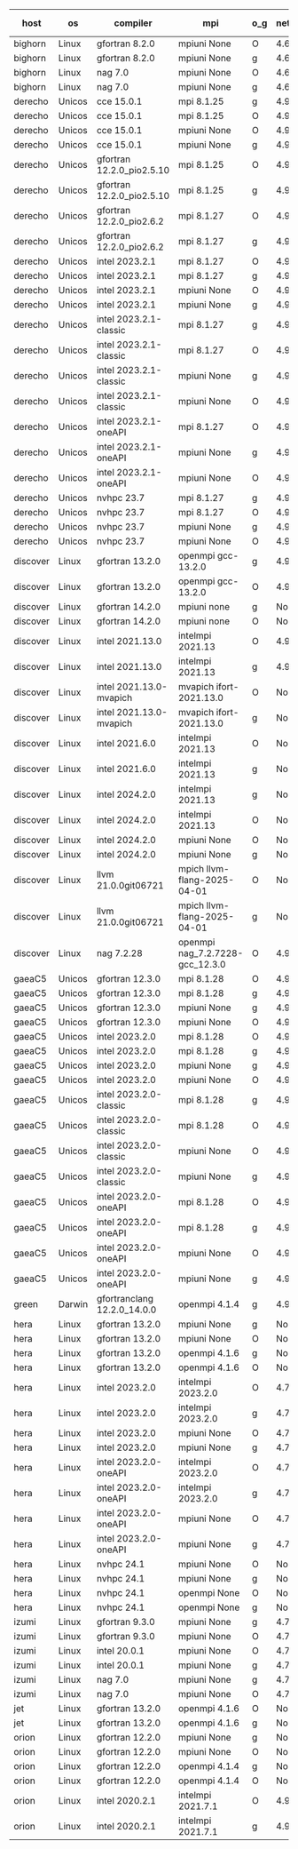

| host     | os       | compiler                              | mpi                      | o_g        | netcdf        | build       | u_pass          | u_fail          | s_pass            | s_fail            | e_pass             | e_fail             | nuopc_pass       | nuopc_fail       | artifacts link          |
|----------|----------|---------------------------------------|--------------------------|------------|---------------|-------------|-----------------|-----------------|-------------------|-------------------|--------------------|--------------------|------------------|------------------|-------------------------|
| bighorn | Linux | gfortran 8.2.0 | mpiuni None  | O | 4.6.1  | PASS | 12558 | 0 | 9 | 0 | 42 | 0 | None | None | <a href="https://github.com/esmf-org/esmf-test-artifacts/tree/1ac0483f4692e2ebb7a1dc4229dec371730d35dd/develop/gfortran/8.2.0/O/mpiuni/None" target="_blank">1ac0483</a> | 
| bighorn | Linux | gfortran 8.2.0 | mpiuni None  | g | 4.6.1  | PASS | 12558 | 0 | 9 | 0 | 42 | 0 | None | None | <a href="https://github.com/esmf-org/esmf-test-artifacts/tree/625fd4ba9922f01895d2cc438f1313cbe0dd5078/develop/gfortran/8.2.0/g/mpiuni/None" target="_blank">625fd4b</a> | 
| bighorn | Linux | nag 7.0 | mpiuni None  | O | 4.6.1  | PASS | 12558 | 0 | 9 | 0 | 42 | 0 | None | None | <a href="https://github.com/esmf-org/esmf-test-artifacts/tree/ffe48580951468061c0592e674a0edd8069ab680/develop/nag/7.0/O/mpiuni/None" target="_blank">ffe4858</a> | 
| bighorn | Linux | nag 7.0 | mpiuni None  | g | 4.6.1  | PASS | 12558 | 0 | 9 | 0 | 42 | 0 | None | None | <a href="https://github.com/esmf-org/esmf-test-artifacts/tree/762f820c263670f21b4b1812ea1ba7d39275f559/develop/nag/7.0/g/mpiuni/None" target="_blank">762f820</a> | 
| derecho | Unicos | cce 15.0.1 | mpi 8.1.25  | g | 4.9.2  | PASS | 14028 | 199 | 51 | 0 | 80 | 0 | 57 | 0 | <a href="https://github.com/esmf-org/esmf-test-artifacts/tree/cd0f484f17e36719c771b2113ff5a032c39371b3/develop/cce/15.0.1/g/mpi/8.1.25" target="_blank">cd0f484</a> | 
| derecho | Unicos | cce 15.0.1 | mpi 8.1.25  | O | 4.9.2  | PASS | None | None | None | None | None | None | None | None | <a href="https://github.com/esmf-org/esmf-test-artifacts/tree/0e413da137c7ad71107c0f975f461347e5283360/develop/cce/15.0.1/O/mpi/8.1.25" target="_blank">0e413da</a> | 
| derecho | Unicos | cce 15.0.1 | mpiuni None  | O | 4.9.2  | PASS | 12322 | 236 | 9 | 0 | 42 | 0 | None | None | <a href="https://github.com/esmf-org/esmf-test-artifacts/tree/b196b03019b3d21d54f766ba3f173e53c62add22/develop/cce/15.0.1/O/mpiuni/None" target="_blank">b196b03</a> | 
| derecho | Unicos | cce 15.0.1 | mpiuni None  | g | 4.9.2  | PASS | 12481 | 77 | 9 | 0 | 42 | 0 | None | None | <a href="https://github.com/esmf-org/esmf-test-artifacts/tree/9f4b683812077a396bb652de479322363443df01/develop/cce/15.0.1/g/mpiuni/None" target="_blank">9f4b683</a> | 
| derecho | Unicos | gfortran 12.2.0_pio2.5.10 | mpi 8.1.25  | O | 4.9.2  | PASS | 14227 | 0 | 51 | 0 | 80 | 0 | 57 | 0 | <a href="https://github.com/esmf-org/esmf-test-artifacts/tree/bffa72d3cf74b79bfc1b53e196b15ed3a1c86bf2/develop/gfortran/12.2.0_pio2.5.10/O/mpi/8.1.25" target="_blank">bffa72d</a> | 
| derecho | Unicos | gfortran 12.2.0_pio2.5.10 | mpi 8.1.25  | g | 4.9.2  | PASS | None | None | None | None | None | None | None | None | <a href="https://github.com/esmf-org/esmf-test-artifacts/tree/ccfe222913c796b133dea7fc6c266be3427bf675/develop/gfortran/12.2.0_pio2.5.10/g/mpi/8.1.25" target="_blank">ccfe222</a> | 
| derecho | Unicos | gfortran 12.2.0_pio2.6.2 | mpi 8.1.27  | O | 4.9.2  | PASS | None | None | None | None | None | None | None | None | <a href="https://github.com/esmf-org/esmf-test-artifacts/tree/0ef609e0ed433a56b6ea54b1cd1675f294cee2ed/develop/gfortran/12.2.0_pio2.6.2/O/mpi/8.1.27" target="_blank">0ef609e</a> | 
| derecho | Unicos | gfortran 12.2.0_pio2.6.2 | mpi 8.1.27  | g | 4.9.2  | PASS | 14227 | 0 | 51 | 0 | 80 | 0 | 57 | 0 | <a href="https://github.com/esmf-org/esmf-test-artifacts/tree/b1f8a4017575ce84b42cb2b319df65236ef6a2c8/develop/gfortran/12.2.0_pio2.6.2/g/mpi/8.1.27" target="_blank">b1f8a40</a> | 
| derecho | Unicos | intel 2023.2.1 | mpi 8.1.27  | O | 4.9.2  | PASS | None | None | None | None | None | None | None | None | <a href="https://github.com/esmf-org/esmf-test-artifacts/tree/8c26499328af82ab7d3a779833762b831a1f2a4c/develop/intel/2023.2.1/O/mpi/8.1.27" target="_blank">8c26499</a> | 
| derecho | Unicos | intel 2023.2.1 | mpi 8.1.27  | g | 4.9.2  | PASS | None | None | None | None | None | None | None | None | <a href="https://github.com/esmf-org/esmf-test-artifacts/tree/b11cac773385da79354ceda9964b26193268c93d/develop/intel/2023.2.1/g/mpi/8.1.27" target="_blank">b11cac7</a> | 
| derecho | Unicos | intel 2023.2.1 | mpiuni None  | O | 4.9.2  | PASS | 12558 | 0 | 9 | 0 | 42 | 0 | None | None | <a href="https://github.com/esmf-org/esmf-test-artifacts/tree/cf294ec23d7a8d680214d5dec00115102df352a7/develop/intel/2023.2.1/O/mpiuni/None" target="_blank">cf294ec</a> | 
| derecho | Unicos | intel 2023.2.1 | mpiuni None  | g | 4.9.2  | PASS | 12558 | 0 | 9 | 0 | 42 | 0 | None | None | <a href="https://github.com/esmf-org/esmf-test-artifacts/tree/53cea6e4b6ff67c67df31dd6ae6c5795b9418950/develop/intel/2023.2.1/g/mpiuni/None" target="_blank">53cea6e</a> | 
| derecho | Unicos | intel 2023.2.1-classic | mpi 8.1.27  | g | 4.9.2  | PASS | 14227 | 0 | 51 | 0 | 80 | 0 | 57 | 0 | <a href="https://github.com/esmf-org/esmf-test-artifacts/tree/d4c97979777a85407d50c4e35b11e769e1e9de48/develop/intel/2023.2.1-classic/g/mpi/8.1.27" target="_blank">d4c9797</a> | 
| derecho | Unicos | intel 2023.2.1-classic | mpi 8.1.27  | O | 4.9.2  | PASS | None | None | None | None | None | None | None | None | <a href="https://github.com/esmf-org/esmf-test-artifacts/tree/52c6687959e228845c07f04eed8d88e6edf48e26/develop/intel/2023.2.1-classic/O/mpi/8.1.27" target="_blank">52c6687</a> | 
| derecho | Unicos | intel 2023.2.1-classic | mpiuni None  | g | 4.9.2  | PASS | 12558 | 0 | 9 | 0 | 42 | 0 | None | None | <a href="https://github.com/esmf-org/esmf-test-artifacts/tree/76dcfd1ce3080ec31413e281ba9c509edd5d8958/develop/intel/2023.2.1-classic/g/mpiuni/None" target="_blank">76dcfd1</a> | 
| derecho | Unicos | intel 2023.2.1-classic | mpiuni None  | O | 4.9.2  | PASS | 12558 | 0 | 9 | 0 | 42 | 0 | None | None | <a href="https://github.com/esmf-org/esmf-test-artifacts/tree/4c6b60a42aabdc33d5b3793cf310825cfef17992/develop/intel/2023.2.1-classic/O/mpiuni/None" target="_blank">4c6b60a</a> | 
| derecho | Unicos | intel 2023.2.1-oneAPI | mpi 8.1.27  | O | 4.9.2  | PASS | None | None | None | None | None | None | None | None | <a href="https://github.com/esmf-org/esmf-test-artifacts/tree/31db8587740a9d953f19d31e9b5c505f4fe4ec39/develop/intel/2023.2.1-oneAPI/O/mpi/8.1.27" target="_blank">31db858</a> | 
| derecho | Unicos | intel 2023.2.1-oneAPI | mpiuni None  | g | 4.9.2  | PASS | None | None | None | None | None | None | None | None | <a href="https://github.com/esmf-org/esmf-test-artifacts/tree/e5874dda08598dcb74864e20c638982935135111/develop/intel/2023.2.1-oneAPI/g/mpiuni/None" target="_blank">e5874dd</a> | 
| derecho | Unicos | intel 2023.2.1-oneAPI | mpiuni None  | O | 4.9.2  | PASS | 12558 | 0 | 9 | 0 | 42 | 0 | None | None | <a href="https://github.com/esmf-org/esmf-test-artifacts/tree/0641f569f7dcdd17c810f1cc75eb19161191b0ae/develop/intel/2023.2.1-oneAPI/O/mpiuni/None" target="_blank">0641f56</a> | 
| derecho | Unicos | nvhpc 23.7 | mpi 8.1.27  | g | 4.9.2  | PASS | 14227 | 0 | 51 | 0 | 80 | 0 | 57 | 0 | <a href="https://github.com/esmf-org/esmf-test-artifacts/tree/c7f7f6b439cc153835722dc62cb5b34accfb7bd5/develop/nvhpc/23.7/g/mpi/8.1.27" target="_blank">c7f7f6b</a> | 
| derecho | Unicos | nvhpc 23.7 | mpi 8.1.27  | O | 4.9.2  | PASS | 14227 | 0 | 51 | 0 | 80 | 0 | 57 | 0 | <a href="https://github.com/esmf-org/esmf-test-artifacts/tree/e7399c34b53d1e855b5b739984608d8330a906f8/develop/nvhpc/23.7/O/mpi/8.1.27" target="_blank">e7399c3</a> | 
| derecho | Unicos | nvhpc 23.7 | mpiuni None  | g | 4.9.2  | PASS | 12558 | 0 | 9 | 0 | 42 | 0 | None | None | <a href="https://github.com/esmf-org/esmf-test-artifacts/tree/e45aa5dd91c332149da9b1f231a3ae1bb938f5de/develop/nvhpc/23.7/g/mpiuni/None" target="_blank">e45aa5d</a> | 
| derecho | Unicos | nvhpc 23.7 | mpiuni None  | O | 4.9.2  | PASS | 12558 | 0 | 9 | 0 | 42 | 0 | None | None | <a href="https://github.com/esmf-org/esmf-test-artifacts/tree/0f3d3a973e75c2483b4f9e50ea94cb3de1c3aa04/develop/nvhpc/23.7/O/mpiuni/None" target="_blank">0f3d3a9</a> | 
| discover | Linux | gfortran 13.2.0 | openmpi gcc-13.2.0  | g | 4.9.2  | PASS | 14227 | 0 | 51 | 0 | 80 | 0 | 57 | 0 | <a href="https://github.com/esmf-org/esmf-test-artifacts/tree/7b77375d05debdff457a72757938e85925133793/develop/gfortran/13.2.0/g/openmpi/gcc-13.2.0" target="_blank">7b77375</a> | 
| discover | Linux | gfortran 13.2.0 | openmpi gcc-13.2.0  | O | 4.9.2  | PASS | 14227 | 0 | 51 | 0 | 80 | 0 | 57 | 0 | <a href="https://github.com/esmf-org/esmf-test-artifacts/tree/6e7dcffc68f576f0ae3cd815f67a004ddf581759/develop/gfortran/13.2.0/O/openmpi/gcc-13.2.0" target="_blank">6e7dcff</a> | 
| discover | Linux | gfortran 14.2.0 | mpiuni none  | g | None  | PASS | 12558 | 0 | 9 | 0 | 42 | 0 | None | None | <a href="https://github.com/esmf-org/esmf-test-artifacts/tree/b2d54c1a84486f59458c9cafefbad9de86dba256/develop/gfortran/14.2.0/g/mpiuni/none" target="_blank">b2d54c1</a> | 
| discover | Linux | gfortran 14.2.0 | mpiuni none  | O | None  | PASS | 12558 | 0 | 9 | 0 | 42 | 0 | None | None | <a href="https://github.com/esmf-org/esmf-test-artifacts/tree/fb510dfcf9632a176e92b329a92a71df2a42f708/develop/gfortran/14.2.0/O/mpiuni/none" target="_blank">fb510df</a> | 
| discover | Linux | intel 2021.13.0 | intelmpi 2021.13  | O | 4.9.2  | PASS | None | None | None | None | None | None | None | None | <a href="https://github.com/esmf-org/esmf-test-artifacts/tree/9ab4de7fc81ce5f6da5a15a0c8952908ccbf4597/develop/intel/2021.13.0/O/intelmpi/2021.13" target="_blank">9ab4de7</a> | 
| discover | Linux | intel 2021.13.0 | intelmpi 2021.13  | g | 4.9.2  | PASS | None | None | None | None | None | None | None | None | <a href="https://github.com/esmf-org/esmf-test-artifacts/tree/4bbbfc13261ff7bd87f5fe91970ab689500eecf7/develop/intel/2021.13.0/g/intelmpi/2021.13" target="_blank">4bbbfc1</a> | 
| discover | Linux | intel 2021.13.0-mvapich | mvapich ifort-2021.13.0  | O | None  | PASS | 14227 | 0 | 51 | 0 | 80 | 0 | 57 | 0 | <a href="https://github.com/esmf-org/esmf-test-artifacts/tree/74cbc95bd6aca6d0f01523aa87e591070b1c8543/develop/intel/2021.13.0-mvapich/O/mvapich/ifort-2021.13.0" target="_blank">74cbc95</a> | 
| discover | Linux | intel 2021.13.0-mvapich | mvapich ifort-2021.13.0  | g | None  | PASS | 14227 | 0 | 51 | 0 | 80 | 0 | 57 | 0 | <a href="https://github.com/esmf-org/esmf-test-artifacts/tree/0e859b98b882dcbccc2d22f4fdc8a4ef3a54ca7e/develop/intel/2021.13.0-mvapich/g/mvapich/ifort-2021.13.0" target="_blank">0e859b9</a> | 
| discover | Linux | intel 2021.6.0 | intelmpi 2021.13  | O | None  | PASS | None | None | None | None | None | None | None | None | <a href="https://github.com/esmf-org/esmf-test-artifacts/tree/4bc0357433b18e5cb92fdf69f2c517d287a79b27/develop/intel/2021.6.0/O/intelmpi/2021.13" target="_blank">4bc0357</a> | 
| discover | Linux | intel 2021.6.0 | intelmpi 2021.13  | g | None  | PASS | 14227 | 0 | 51 | 0 | 80 | 0 | 57 | 0 | <a href="https://github.com/esmf-org/esmf-test-artifacts/tree/a1beded2c6b8e4865921c0cf4c9e294d85904c98/develop/intel/2021.6.0/g/intelmpi/2021.13" target="_blank">a1beded</a> | 
| discover | Linux | intel 2024.2.0 | intelmpi 2021.13  | g | None  | PASS | 14226 | 1 | 51 | 0 | 80 | 0 | 57 | 0 | <a href="https://github.com/esmf-org/esmf-test-artifacts/tree/8d8919ba1f6ac684f7e327cfc274005d418a53a8/develop/intel/2024.2.0/g/intelmpi/2021.13" target="_blank">8d8919b</a> | 
| discover | Linux | intel 2024.2.0 | intelmpi 2021.13  | O | None  | PASS | 14227 | 0 | 51 | 0 | 80 | 0 | 57 | 0 | <a href="https://github.com/esmf-org/esmf-test-artifacts/tree/95a6a57a7b758d1d447bf51d323757a9611fa43f/develop/intel/2024.2.0/O/intelmpi/2021.13" target="_blank">95a6a57</a> | 
| discover | Linux | intel 2024.2.0 | mpiuni None  | O | None  | PASS | 12558 | 0 | 9 | 0 | 42 | 0 | None | None | <a href="https://github.com/esmf-org/esmf-test-artifacts/tree/a610eff2dd1287a32a1e39b87a059f0fab071249/develop/intel/2024.2.0/O/mpiuni/None" target="_blank">a610eff</a> | 
| discover | Linux | intel 2024.2.0 | mpiuni None  | g | None  | PASS | 12557 | 1 | 9 | 0 | 42 | 0 | None | None | <a href="https://github.com/esmf-org/esmf-test-artifacts/tree/f0936a75abf1d474dbb4b888dbdade1c00bbe8c7/develop/intel/2024.2.0/g/mpiuni/None" target="_blank">f0936a7</a> | 
| discover | Linux | llvm 21.0.0git06721 | mpich llvm-flang-2025-04-01  | O | None  | PASS | 14210 | 17 | 18 | 33 | 75 | 5 | 0 | 57 | <a href="https://github.com/esmf-org/esmf-test-artifacts/tree/cda0604a86687823236283fdcfd1135bbd4d88bd/develop/llvm/21.0.0git06721/O/mpich/llvm-flang-2025-04-01" target="_blank">cda0604</a> | 
| discover | Linux | llvm 21.0.0git06721 | mpich llvm-flang-2025-04-01  | g | None  | PASS | 14208 | 19 | 18 | 33 | 75 | 5 | 0 | 57 | <a href="https://github.com/esmf-org/esmf-test-artifacts/tree/a18c534ecb725bfcb29c5adfc30fbc3260c01d24/develop/llvm/21.0.0git06721/g/mpich/llvm-flang-2025-04-01" target="_blank">a18c534</a> | 
| discover | Linux | nag 7.2.28 | openmpi nag_7.2.7228-gcc_12.3.0  | O | 4.9.2  | PASS | 14227 | 0 | 51 | 0 | 80 | 0 | 56 | 1 | <a href="https://github.com/esmf-org/esmf-test-artifacts/tree/d166ce1eb3071b17a8b388d4fb2090fd9c52b705/develop/nag/7.2.28/O/openmpi/nag_7.2.7228-gcc_12.3.0" target="_blank">d166ce1</a> | 
| gaeaC5 | Unicos | gfortran 12.3.0 | mpi 8.1.28  | O | 4.9.0  | PASS | None | None | None | None | None | None | None | None | <a href="https://github.com/esmf-org/esmf-test-artifacts/tree/b304e6be9762d79d2242b7db2da043ffbb2745ee/develop/gfortran/12.3.0/O/mpi/8.1.28" target="_blank">b304e6b</a> | 
| gaeaC5 | Unicos | gfortran 12.3.0 | mpi 8.1.28  | g | 4.9.0  | PASS | None | None | None | None | None | None | None | None | <a href="https://github.com/esmf-org/esmf-test-artifacts/tree/3cf809c4a58a351b2273a916e4953a7feaf829cd/develop/gfortran/12.3.0/g/mpi/8.1.28" target="_blank">3cf809c</a> | 
| gaeaC5 | Unicos | gfortran 12.3.0 | mpiuni None  | g | 4.9.0  | PASS | None | None | None | None | None | None | None | None | <a href="https://github.com/esmf-org/esmf-test-artifacts/tree/6e3ec5835d2e47074bc9a423c8f030bee41c1351/develop/gfortran/12.3.0/g/mpiuni/None" target="_blank">6e3ec58</a> | 
| gaeaC5 | Unicos | gfortran 12.3.0 | mpiuni None  | O | 4.9.0  | PASS | None | None | None | None | None | None | None | None | <a href="https://github.com/esmf-org/esmf-test-artifacts/tree/80c38e16c7eeb03191ea522305e460d5aff1d5de/develop/gfortran/12.3.0/O/mpiuni/None" target="_blank">80c38e1</a> | 
| gaeaC5 | Unicos | intel 2023.2.0 | mpi 8.1.28  | O | 4.9.0  | PASS | None | None | None | None | None | None | None | None | <a href="https://github.com/esmf-org/esmf-test-artifacts/tree/530cc7c7db6058070fc4d8cdbe5b2bd2a309e614/develop/intel/2023.2.0/O/mpi/8.1.28" target="_blank">530cc7c</a> | 
| gaeaC5 | Unicos | intel 2023.2.0 | mpi 8.1.28  | g | 4.9.0  | PASS | None | None | None | None | None | None | None | None | <a href="https://github.com/esmf-org/esmf-test-artifacts/tree/1e0d7c447c41938057db0085d1184f3e31f67dee/develop/intel/2023.2.0/g/mpi/8.1.28" target="_blank">1e0d7c4</a> | 
| gaeaC5 | Unicos | intel 2023.2.0 | mpiuni None  | g | 4.9.0  | PASS | None | None | None | None | None | None | None | None | <a href="https://github.com/esmf-org/esmf-test-artifacts/tree/2d4e18776039b645adb8fcc409430a50722360fd/develop/intel/2023.2.0/g/mpiuni/None" target="_blank">2d4e187</a> | 
| gaeaC5 | Unicos | intel 2023.2.0 | mpiuni None  | O | 4.9.0  | PASS | None | None | None | None | None | None | None | None | <a href="https://github.com/esmf-org/esmf-test-artifacts/tree/7e48c8af59782eb17718dd0a018ef230eb8163c9/develop/intel/2023.2.0/O/mpiuni/None" target="_blank">7e48c8a</a> | 
| gaeaC5 | Unicos | intel 2023.2.0-classic | mpi 8.1.28  | g | 4.9.0  | PASS | None | None | None | None | None | None | None | None | <a href="https://github.com/esmf-org/esmf-test-artifacts/tree/2f15bb39156cab96f461d72b2bd6181911a77c5f/develop/intel/2023.2.0-classic/g/mpi/8.1.28" target="_blank">2f15bb3</a> | 
| gaeaC5 | Unicos | intel 2023.2.0-classic | mpi 8.1.28  | O | 4.9.0  | PASS | None | None | None | None | None | None | None | None | <a href="https://github.com/esmf-org/esmf-test-artifacts/tree/be3cb877e8f89da0b140c062dba1c4eec94df481/develop/intel/2023.2.0-classic/O/mpi/8.1.28" target="_blank">be3cb87</a> | 
| gaeaC5 | Unicos | intel 2023.2.0-classic | mpiuni None  | O | 4.9.0  | PASS | None | None | None | None | None | None | None | None | <a href="https://github.com/esmf-org/esmf-test-artifacts/tree/fc92b64449eea41ce4955ce2b690626db4b8f3c4/develop/intel/2023.2.0-classic/O/mpiuni/None" target="_blank">fc92b64</a> | 
| gaeaC5 | Unicos | intel 2023.2.0-classic | mpiuni None  | g | 4.9.0  | PASS | None | None | None | None | None | None | None | None | <a href="https://github.com/esmf-org/esmf-test-artifacts/tree/86185f865b4a6d93564ce33391221b1dd428ca66/develop/intel/2023.2.0-classic/g/mpiuni/None" target="_blank">86185f8</a> | 
| gaeaC5 | Unicos | intel 2023.2.0-oneAPI | mpi 8.1.28  | O | 4.9.0  | PASS | None | None | None | None | None | None | None | None | <a href="https://github.com/esmf-org/esmf-test-artifacts/tree/f8dcd1dc61b355f1a44d20919e16da24b04fda5c/develop/intel/2023.2.0-oneAPI/O/mpi/8.1.28" target="_blank">f8dcd1d</a> | 
| gaeaC5 | Unicos | intel 2023.2.0-oneAPI | mpi 8.1.28  | g | 4.9.0  | PASS | 14227 | 0 | 51 | 0 | 80 | 0 | 57 | 0 | <a href="https://github.com/esmf-org/esmf-test-artifacts/tree/ceaf5c030b9d35772b535f62653925ecf2fcb386/develop/intel/2023.2.0-oneAPI/g/mpi/8.1.28" target="_blank">ceaf5c0</a> | 
| gaeaC5 | Unicos | intel 2023.2.0-oneAPI | mpiuni None  | O | 4.9.0  | PASS | None | None | None | None | None | None | None | None | <a href="https://github.com/esmf-org/esmf-test-artifacts/tree/fe51dc5a7cd4cda9cd4a32475fddfdadd5b58329/develop/intel/2023.2.0-oneAPI/O/mpiuni/None" target="_blank">fe51dc5</a> | 
| gaeaC5 | Unicos | intel 2023.2.0-oneAPI | mpiuni None  | g | 4.9.0  | PASS | None | None | None | None | None | None | None | None | <a href="https://github.com/esmf-org/esmf-test-artifacts/tree/96d4a2309a8278d8abe70aeb0fd7c62ba85820ed/develop/intel/2023.2.0-oneAPI/g/mpiuni/None" target="_blank">96d4a23</a> | 
| green | Darwin | gfortranclang 12.2.0_14.0.0 | openmpi 4.1.4  | g | 4.9.3  | PASS | 14227 | 0 | 51 | 0 | 80 | 0 | 58 | 0 | <a href="https://github.com/esmf-org/esmf-test-artifacts/tree/c5fca3f572be2158c5fa4a2a7e40437a3904780a/develop/gfortranclang/12.2.0_14.0.0/g/openmpi/4.1.4" target="_blank">c5fca3f</a> | 
| hera | Linux | gfortran 13.2.0 | mpiuni None  | g | None  | PASS | 12558 | 0 | 9 | 0 | 42 | 0 | None | None | <a href="https://github.com/esmf-org/esmf-test-artifacts/tree/efffe39d722c2220aba895f0fb13c13f783cf7ac/develop/gfortran/13.2.0/g/mpiuni/None" target="_blank">efffe39</a> | 
| hera | Linux | gfortran 13.2.0 | mpiuni None  | O | None  | PASS | 12558 | 0 | 9 | 0 | 42 | 0 | None | None | <a href="https://github.com/esmf-org/esmf-test-artifacts/tree/3a30c22dd4e63d670c86d2ec48d5de391a83f53c/develop/gfortran/13.2.0/O/mpiuni/None" target="_blank">3a30c22</a> | 
| hera | Linux | gfortran 13.2.0 | openmpi 4.1.6  | g | None  | PASS | None | None | None | None | None | None | None | None | <a href="https://github.com/esmf-org/esmf-test-artifacts/tree/89b8f3d416f50ee1159422a5b1a28ae6bcae6a9f/develop/gfortran/13.2.0/g/openmpi/4.1.6" target="_blank">89b8f3d</a> | 
| hera | Linux | gfortran 13.2.0 | openmpi 4.1.6  | O | None  | PASS | 14227 | 0 | 51 | 0 | 80 | 0 | 57 | 0 | <a href="https://github.com/esmf-org/esmf-test-artifacts/tree/2255b67d135d4b3578a7d139a685a078516311b9/develop/gfortran/13.2.0/O/openmpi/4.1.6" target="_blank">2255b67</a> | 
| hera | Linux | intel 2023.2.0 | intelmpi 2023.2.0  | O | 4.7.0  | PASS | None | None | None | None | None | None | None | None | <a href="https://github.com/esmf-org/esmf-test-artifacts/tree/9a7735e6a0f6692ec89b88c02232c9cbf711851e/develop/intel/2023.2.0/O/intelmpi/2023.2.0" target="_blank">9a7735e</a> | 
| hera | Linux | intel 2023.2.0 | intelmpi 2023.2.0  | g | 4.7.0  | PASS | None | None | None | None | None | None | None | None | <a href="https://github.com/esmf-org/esmf-test-artifacts/tree/720b6c8e3a330ab7a5da0ad90bc8e75f9d3df639/develop/intel/2023.2.0/g/intelmpi/2023.2.0" target="_blank">720b6c8</a> | 
| hera | Linux | intel 2023.2.0 | mpiuni None  | O | 4.7.0  | PASS | None | None | None | None | None | None | None | None | <a href="https://github.com/esmf-org/esmf-test-artifacts/tree/5471e7db48e37fc82e82fe9f2485360392ca1da8/develop/intel/2023.2.0/O/mpiuni/None" target="_blank">5471e7d</a> | 
| hera | Linux | intel 2023.2.0 | mpiuni None  | g | 4.7.0  | PASS | 12558 | 0 | 9 | 0 | 42 | 0 | None | None | <a href="https://github.com/esmf-org/esmf-test-artifacts/tree/0c0a7c063d41cfe656b33b078d1e7bf87c9b4b64/develop/intel/2023.2.0/g/mpiuni/None" target="_blank">0c0a7c0</a> | 
| hera | Linux | intel 2023.2.0-oneAPI | intelmpi 2023.2.0  | O | 4.7.0  | PASS | 14227 | 0 | 50 | 1 | 80 | 0 | 57 | 0 | <a href="https://github.com/esmf-org/esmf-test-artifacts/tree/8395e32d04daad0cbe4a1a220f7a61eb3bf119e9/develop/intel/2023.2.0-oneAPI/O/intelmpi/2023.2.0" target="_blank">8395e32</a> | 
| hera | Linux | intel 2023.2.0-oneAPI | intelmpi 2023.2.0  | g | 4.7.0  | PASS | None | None | None | None | None | None | None | None | <a href="https://github.com/esmf-org/esmf-test-artifacts/tree/45f8f96addc132116f8ae2f561a732df98e9cf04/develop/intel/2023.2.0-oneAPI/g/intelmpi/2023.2.0" target="_blank">45f8f96</a> | 
| hera | Linux | intel 2023.2.0-oneAPI | mpiuni None  | O | 4.7.0  | PASS | 12558 | 0 | 9 | 0 | 42 | 0 | None | None | <a href="https://github.com/esmf-org/esmf-test-artifacts/tree/5a1fe9353153fb27f5600665b5c7ee31faf2a027/develop/intel/2023.2.0-oneAPI/O/mpiuni/None" target="_blank">5a1fe93</a> | 
| hera | Linux | intel 2023.2.0-oneAPI | mpiuni None  | g | 4.7.0  | PASS | None | None | None | None | None | None | None | None | <a href="https://github.com/esmf-org/esmf-test-artifacts/tree/0834024fe9062af3c00b072cef81b2d0671ee143/develop/intel/2023.2.0-oneAPI/g/mpiuni/None" target="_blank">0834024</a> | 
| hera | Linux | nvhpc 24.1 | mpiuni None  | O | None  | PASS | 12558 | 0 | 9 | 0 | 42 | 0 | None | None | <a href="https://github.com/esmf-org/esmf-test-artifacts/tree/5ca4085255b047380baa294b33313bfcc6391467/develop/nvhpc/24.1/O/mpiuni/None" target="_blank">5ca4085</a> | 
| hera | Linux | nvhpc 24.1 | mpiuni None  | g | None  | PASS | None | None | None | None | None | None | None | None | <a href="https://github.com/esmf-org/esmf-test-artifacts/tree/8d4880252451b9f5ec62a2bd8aa5514ae43e34cb/develop/nvhpc/24.1/g/mpiuni/None" target="_blank">8d48802</a> | 
| hera | Linux | nvhpc 24.1 | openmpi None  | O | None  | PASS | None | None | None | None | None | None | None | None | <a href="https://github.com/esmf-org/esmf-test-artifacts/tree/a74b3321e45be497233f4ba167e5f9c7688b787f/develop/nvhpc/24.1/O/openmpi/None" target="_blank">a74b332</a> | 
| hera | Linux | nvhpc 24.1 | openmpi None  | g | None  | PASS | 14227 | 0 | 51 | 0 | 80 | 0 | 57 | 0 | <a href="https://github.com/esmf-org/esmf-test-artifacts/tree/4526bbd4280688d70c7159a249c1af8128d47153/develop/nvhpc/24.1/g/openmpi/None" target="_blank">4526bbd</a> | 
| izumi | Linux | gfortran 9.3.0 | mpiuni None  | g | 4.7.4  | PASS | 12558 | 0 | 9 | 0 | 42 | 0 | None | None | <a href="https://github.com/esmf-org/esmf-test-artifacts/tree/5a79f2d7079443701d7f87bab00df3e620afce7f/develop/gfortran/9.3.0/g/mpiuni/None" target="_blank">5a79f2d</a> | 
| izumi | Linux | gfortran 9.3.0 | mpiuni None  | O | 4.7.4  | PASS | 12558 | 0 | 9 | 0 | 42 | 0 | None | None | <a href="https://github.com/esmf-org/esmf-test-artifacts/tree/827dba7c18e791fd979044af54dfaea395b95b90/develop/gfortran/9.3.0/O/mpiuni/None" target="_blank">827dba7</a> | 
| izumi | Linux | intel 20.0.1 | mpiuni None  | O | 4.7.4  | PASS | 12558 | 0 | 9 | 0 | 42 | 0 | None | None | <a href="https://github.com/esmf-org/esmf-test-artifacts/tree/7498b4bd2bb32277caf3b137c1a8235f7143f5eb/develop/intel/20.0.1/O/mpiuni/None" target="_blank">7498b4b</a> | 
| izumi | Linux | intel 20.0.1 | mpiuni None  | g | 4.7.4  | PASS | 12558 | 0 | 9 | 0 | 42 | 0 | None | None | <a href="https://github.com/esmf-org/esmf-test-artifacts/tree/5ed354b1a2650cc4de4467f6ef55e3314f07d13b/develop/intel/20.0.1/g/mpiuni/None" target="_blank">5ed354b</a> | 
| izumi | Linux | nag 7.0 | mpiuni None  | g | 4.7.4  | PASS | 12558 | 0 | 9 | 0 | 42 | 0 | None | None | <a href="https://github.com/esmf-org/esmf-test-artifacts/tree/9b16eb1e77b9ed69695e1e01b577fc9044446c74/develop/nag/7.0/g/mpiuni/None" target="_blank">9b16eb1</a> | 
| izumi | Linux | nag 7.0 | mpiuni None  | O | 4.7.4  | FAIL | None | None | None | None | None | None | None | None | <a href="https://github.com/esmf-org/esmf-test-artifacts/tree/e7218205c6379402e5b3a404008854d599c954c5/develop/nag/7.0/O/mpiuni/None" target="_blank">e721820</a> | 
| jet | Linux | gfortran 13.2.0 | openmpi 4.1.6  | O | None  | PASS | None | None | None | None | None | None | None | None | <a href="https://github.com/esmf-org/esmf-test-artifacts/tree/171ba461f99c8c4fe25d38986e1c58fd6d5dc302/develop/gfortran/13.2.0/O/openmpi/4.1.6" target="_blank">171ba46</a> | 
| jet | Linux | gfortran 13.2.0 | openmpi 4.1.6  | g | None  | PASS | None | None | None | None | None | None | None | None | <a href="https://github.com/esmf-org/esmf-test-artifacts/tree/1c752d039c1934adf4c06787ad89d1d8c262bd69/develop/gfortran/13.2.0/g/openmpi/4.1.6" target="_blank">1c752d0</a> | 
| orion | Linux | gfortran 12.2.0 | mpiuni None  | g | None  | PASS | 12558 | 0 | 9 | 0 | 42 | 0 | None | None | <a href="https://github.com/esmf-org/esmf-test-artifacts/tree/81d8084096d5f358323ccbe09c661c2a4f34bc68/develop/gfortran/12.2.0/g/mpiuni/None" target="_blank">81d8084</a> | 
| orion | Linux | gfortran 12.2.0 | mpiuni None  | O | None  | PASS | 12558 | 0 | 9 | 0 | 42 | 0 | None | None | <a href="https://github.com/esmf-org/esmf-test-artifacts/tree/f422769399f88da37580ccf2c028b744b54e98e2/develop/gfortran/12.2.0/O/mpiuni/None" target="_blank">f422769</a> | 
| orion | Linux | gfortran 12.2.0 | openmpi 4.1.4  | g | None  | PASS | 14227 | 0 | 51 | 0 | 80 | 0 | 57 | 0 | <a href="https://github.com/esmf-org/esmf-test-artifacts/tree/284127fc75f1aa139c5e4961d6402a25dfd1d9ba/develop/gfortran/12.2.0/g/openmpi/4.1.4" target="_blank">284127f</a> | 
| orion | Linux | gfortran 12.2.0 | openmpi 4.1.4  | O | None  | PASS | 14227 | 0 | 51 | 0 | 80 | 0 | 57 | 0 | <a href="https://github.com/esmf-org/esmf-test-artifacts/tree/5146839422706b2a88b93fc90917d6ee17f7022d/develop/gfortran/12.2.0/O/openmpi/4.1.4" target="_blank">5146839</a> | 
| orion | Linux | intel 2020.2.1 | intelmpi 2021.7.1  | O | 4.9.2  | PASS | 14227 | 0 | 51 | 0 | 80 | 0 | 57 | 0 | <a href="https://github.com/esmf-org/esmf-test-artifacts/tree/abfe9da188453b8bc54c4498c58475998a6b2103/develop/intel/2020.2.1/O/intelmpi/2021.7.1" target="_blank">abfe9da</a> | 
| orion | Linux | intel 2020.2.1 | intelmpi 2021.7.1  | g | 4.9.2  | PASS | 14227 | 0 | 51 | 0 | 80 | 0 | 57 | 0 | <a href="https://github.com/esmf-org/esmf-test-artifacts/tree/4b0e4af83e41975a0efd7ae40ccb8ecef29ce5de/develop/intel/2020.2.1/g/intelmpi/2021.7.1" target="_blank">4b0e4af</a> | 
